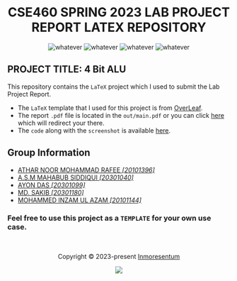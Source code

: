 <link rel="stylesheet" type="text/css" href="styles.css">

<h1 align="center">
CSE460 SPRING 2023 LAB PROJECT REPORT LATEX REPOSITORY
</h1> 

<p align="center">

<img src="https://img.shields.io/badge/texlive-2022-orange"  alt="whatever">
<img src="https://img.shields.io/badge/texify-idea-red"  alt="whatever">
<img src="https://img.shields.io/bower/l/bootstrap?color=blue&label=LICENSE"  alt="whatever">
<img src="https://github.com/Inmoresentum/LaTeXProjectReportCSE460/actions/workflows/compile_and_publish.yml/badge.svg"  alt="whatever">

</p>

## PROJECT TITLE: 4 Bit ALU

This repository contains the `LaTeX` project which I used to submit the Lab Project Report.

* The `LaTeX` template that I used for this project is from
  [OverLeaf](https://www.overleaf.com/latex/templates/ieee-conference-template/grfzhhncsfqn).
* The report `.pdf` file is located in the `out/main.pdf` or you
  can click [here](out/main.pdf) which will redirect your there.
* The `code` along with the `screenshot` is available [here](https://github.com/Inmoresentum/CSE460GroupProject).

## Group Information

* [ATHAR NOOR MOHAMMAD RAFEE _\[20101396\]_](https://github.com/Inmoresentum/)
* [A.S.M MAHABUB SIDDIQUI _\[20301040\]_](https://www.facebook.com/saakib.33)
* [AYON DAS _\[20301099\]_](https://www.facebook.com/ayondas.dhrubo)
* [MD. SAKIB _\[20301180\]_](https://www.facebook.com/profile.php?id=100010446792529)
* [MOHAMMED INZAM UL AZAM _\[20101144\]_](https://www.facebook.com/inzamulazameron)

### Feel free to use this project as a `TEMPLATE` for your own use case.

&nbsp;

<p align="center">Copyright &copy 2023-present <a href="https://github.com/Inmoresentum" target="_blank">Inmoresentum</a>

<p align="center">
    <a href="https://github.com/Inmoresentum/CSE460GroupProject/blob/main/LICENSE">
        <img src="https://img.shields.io/static/v1.svg?style=for-the-badge&label=MPL&message=2.0&colorA=363a4f&colorB=b7bdf8"/>
    </a>
</p>